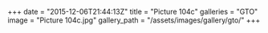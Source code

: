 +++
date = "2015-12-06T21:44:13Z"
title = "Picture 104c"
galleries = "GTO"
image = "Picture 104c.jpg"
gallery_path = "/assets/images/gallery/gto/"
+++
